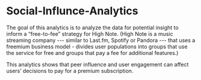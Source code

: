 # Social-Influnce-Analytics

The goal of this analytics is to analyze the data for potential insight to inform a “free-to-fee” strategy for High Note.
(High Note is a music streaming company --- similar to Last.fm, Spotify or Pandora --- that uses a freemium business model - divides user populations into groups that use the service for free and groups that pay a fee for additional features.)

This analytics shows that peer influence and user engagement can affect users’ decisions to pay for a premium subscription.

